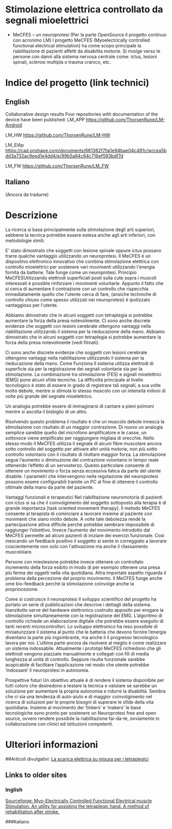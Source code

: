 # Stimolazione elettrica controllato da segnali mioelettrici  
 - MeCFES – un neuroprotesi
 (Per la parte OpenSource il progetto continuo con acronimo LM)
 l progetto MeCFES (Myoelectrically controlled functional electrical stimulation) ha come scopo principale la riabilitazione di pazienti affetti da disabilita motorie. Si rivolge verso le persone con danni alla sistema nervosa centrale come: ictus, lesioni spinali, sclerosi multipla o trauma cranico, etc.
# Indice del progetto (link technici)
## English
Collaborative design results
Four repositories with documentation of the device have been published:
LM_APP https://github.com/ThorsenRune/LM-Android

LM_HW https://github.com/ThorsenRune/LM-HW

LM_ElAp https://cad.onshape.com/documents/661382f7fa0e94bae04c481c/w/cea5bdd3a732ac9eed1e4dd4/e/99b5a64c64c716ef593bdf7d

LM_FW  https://github.com/ThorsenRune/LM_FW


## Italiano
(Ancora da tradurre)


# Descrizione
La ricerca si basa principalmente sulla stimolazione degli arti superiori, sebbene la tecnica potrebbe essere estesa anche agli arti inferiori, con metodologie simili.

E' stato dimostrato che soggetti con lesione spinale oppure ictus possano trarre qualche vantaggio utilizzando un neuroprotesi. Il MeCFES è un dispositivo elettronico innovativo che combina stimolazione elettrica con controllo mioelettrici per sostenere vari movimenti utilizzando l'energia fornita da batterie. Tale funge come un neuroprotesi. Principio MeCFESUtilizzando elettrodi superficiali posti sulla cute sopra i muscoli interessati è possible rinforzare i movimenti voluntarie. Appunto il fatto che si cerca di aumentare il contrazione con un controllo che rispecchia immediatamente quello che l'utente cerca di fare, (ansiche techniche di controllo chiuso come spesso utilizzati nei neuroprotesi) è ipotizzato vantaggioso per l'utente. 

Abbiamo dimostrato che in alcuni soggetti con tetraplegia si potrebbe aumentare la forza della presa notevolmente. Ci sono anche discrete evidenze che soggetti con lesioni cerebrale ottengono vantaggi nella riabilitazione utilizzando il sistema per la rieducazione della mano.
Abbiamo dimostrato che in alcuni soggetti con tetraplegia si potrebbe aumentare la forza della presa notevolmente (vedi filmati).

Ci sono anche discrete evidenze che soggetti con lesioni cerebrale ottengono vantaggi nella riabilitazione utilizzando il sistema per la rieducazione della mano.
Come Funziona
Il sistema utilizza elettrodi di superficie sia per la registrazione dei segnali volontarie sia per la stimolazione. La combinazione tra stimolazione (FES) e signali mioelettrici (EMG) pone alcuni sfide tecniche. La difficoltà principale al livello tecnologico è stato di essere in grado di registrare tali segnali, a sua volte molto debole, mentre si stimola lo stesso muscolo con un intensità milioni di volte più grande del segnale mioelettrico.

Un analogia potrebbe essere di immaginarsi di cantare a pieni polmoni mentre si ascolta il bisbiglio di un altro.

Risolvendo questo problema il risultato è che un muscolo debole innesca la stimolazione con risultato di un maggior contrazione. Di nuovo un analogia semplice sarebbe quello del microfono amplificatore e le casse, un sottovoce viene amplificato per raggiungere migliaia di orecchie. Nello stesso modo il MeCFES utilizza il segnale di alcuni fibre muscolare ancora sotto controllo del soggetto per attivare altri unità motorie, non più sotto controllo volontario con il risultato di riluttare maggior forza. La stimolazione segue l’aumento o diminuzione del contrazione volontario in tempo reale ottenendo l’effetto di un servosterzo. Questo particolare consente di ottenere un movimento o forza senza eccessiva fatica da parte del utente disabile. I parametri che intervengono nella regolazione del neuroprotesi possono essere configurabili tramite un PC al fine di ottenere il controllo ottimale della mano da parte del paziente.

Vantaggi funzionali e terapeutici
Nel riabilitazione neuromotoria di pazienti con ictus si sa che il coinvolgimento del soggetto sottoposto alla terapia è di grande importanza [task oriented movement therapy]. Il metodo MeCFES consente al terapista di cominciare a lavorare insieme al paziente con movimenti che siano molto debole. A volte tale debolezza rende la partecipazione attiva difficile perchè potrebbe sembrare impossibile di raggiunger l’obiettivo. Invece l’aumento del movimento introdotto dal MeCFES permette ad alcuni pazienti di iniziare dei esercizi funzionale. Così inescando un feedback positivo il soggetto si sente in correggiato a lavorare coscientemente non solo con l'attivazione ma anche il rilassamento muscololare.

Persone con mieolesione potrebbe invece ottenere un controllato incremento della forza esibito in modo di per esempio ottenere una presa più ferma dei oggetti nella vita quotidiana. Altra importate aspetto riguarda il problema della percezione del proprio movimento. Il MeCFES funge anche ome bio-feedback perchè la stimolazione coinvolge anche la propriocezione.

Come si costruisce il neuroprotesi
Il sviluppo scientifico del progetto ha portato un serie di pubblicazioni che descrive i dettagli della sistema. Inanzitutto serve del hardware elettronico costruito apposito per erogare la stimolazione simultaneamente con la registrazione del EMG. L’algoritmo di controllo richiede un elaborazione digitale che potrebbe essere eseguito di tanti recenti microcontrollori. Lo sviluppo elettronico ha reso possibile di miniaturizzare il sistema al punto che le batteria che devono fornire l’energia diventano la parte più ingombrante, ma anche li il progresso tecnologico lavora per noi. L’ultima parte ancora da risolvere al meglio è come realizzare un sistema indossabile. Attualmente i prototipi MeCFES richiedono che gli elettrodi vengono piazzate manualmente e collegati con fili di media lunghezza al unità di controllo. Seppure risulta funzionale sarebbe auspicabile di facilitare l’applicazione nel modo che utente potrebbe ‘indossare’ il neuroprotesi in autonomia.

Prospettive futuri
Un obiettivo attuale è di rendere il sistema disponibile per tutti coloro che desiredono a testare la tecnica e valutare se sarebbe un soluzione per aumentare la propria autonomia e ridurre la disabilità. Sembra che ci sia una tendenza di auto-aiuto e di maggior coinvolgimento nel ricerca di soluzioni per le proprie bisogni di superare le sfide della vita quotidiana. Insieme al movimento dei ‘tinkers’ e ‘makers’ le base tecnologiche sono pronto per sostenere un Neuroprotesi free and open source, ovvero rendere possibile la riabilitazione fai-da-te, ovviamente in collaborazione con clinici ed istituzioni competenti.  


# Ulteriori informazioni
##Articoli divulgativi: [La scarica elettrica su misura per i tetraplegici](http://salute.ilgiornale.it/news/21776/-fondazione-gnocchi-dispositivo-don/1.html)

## Links to older sites

### Inglish
[Sourceforge: Myo-Electrically Controlled Functional Electrical muscle Stimulation. An utility for assisting the tetraplegic hand. A method of rehabilitation after stroke.](https://sourceforge.net/p/mecfes/wiki/Home/)

###Italiano
